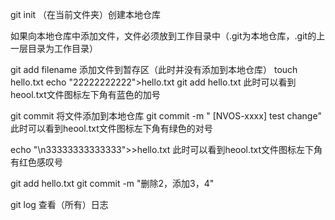git init  （在当前文件夹）创建本地仓库

如果向本地仓库中添加文件，文件必须放到工作目录中（.git为本地仓库，.git的上一层目录为工作目录）

git add filename  添加文件到暂存区（此时并没有添加到本地仓库）
touch hello.txt
echo "22222222222">hello.txt
git add hello.txt   此时可以看到heool.txt文件图标左下角有蓝色的加号

git commit 将文件添加到本地仓库
git commit -m " [NVOS-xxxx] test change"  此时可以看到heool.txt文件图标左下角有绿色的对号

echo "\n33333333333333">>hello.txt  此时可以看到heool.txt文件图标左下角有红色感叹号

git add hello.txt
git commit -m "删除2，添加3，4"

git log 查看（所有）日志

